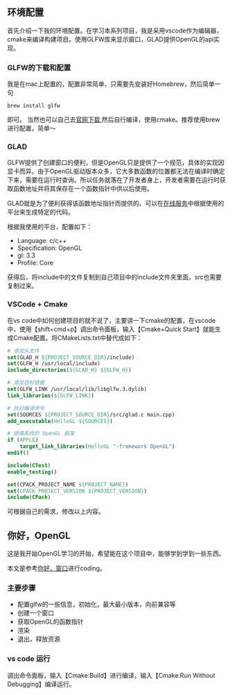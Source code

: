 ## 环境配置
首先介绍一下我的环境配置。在学习本系列项目，我是采用vscode作为编辑器，cmake来编译构建项目。使用GLFW库来显示窗口，GLAD提供OpenGL的api实现。

### GLFW的下载和配置
我是在mac上配置的，配置非常简单，只需要先安装好Homebrew，然后简单一句

```
brew install glfw
```
即可。
当然也可以自己去[官网下载](https://www.glfw.org/download.html),然后自行编译，使用cmake。推荐使用brew进行配置，简单～

### GLAD
GLFW提供了创建窗口的便利，但是OpenGL只是提供了一个规范，具体的实现因显卡而异。由于OpenGL驱动版本众多，它大多数函数的位置都无法在编译时确定下来，需要在运行时查询。所以任务就落在了开发者身上，开发者需要在运行时获取函数地址并将其保存在一个函数指针中供以后使用。

GLAD就是为了便利获得该函数地址指针而提供的。可以在[在线服务](https://glad.dav1d.de/)中根据使用的平台来生成特定的代码。

根据我使用的平台，配置如下：

- Language: c/c++
- Specification: OpenGL
- gl: 3.3
- Profile: Core

获得后，将include中的文件复制到自己项目中的include文件夹里面，src也需要复制过来。

### VSCode + Cmake
在vs code中如何创建项目的就不说了，主要讲一下cmake的配置，在vscode中，使用【shift+cmd+p】调出命令面板，输入【Cmake+Quick Start】就能生成Cmake配置。将CMakeLists.txt中替代成如下：
```cmake
# 添加头文件
set(GLAD_H ${PROJECT_SOURCE_DIR}/include)
set(GLFW_H /usr/local/include)
include_directories(${GLAD_H} ${GLFW_H})

# 添加目标链接
set(GLFW_LINK /usr/local/lib/libglfw.3.dylib)
link_libraries(${GLFW_LINK})

# 执行编译命令
set(SOURCES ${PROJECT_SOURCE_DIR}/src/glad.c main.cpp)
add_executable(HelloGL ${SOURCES})

# 链接系统的 OpenGL 框架
if (APPLE)
    target_link_libraries(HelloGL "-framework OpenGL")
endif()

include(CTest)
enable_testing()

set(CPACK_PROJECT_NAME ${PROJECT_NAME})
set(CPACK_PROJECT_VERSION ${PROJECT_VERSION})
include(CPack)

```
可根据自己的需求，修改以上内容。


## 你好，OpenGL
这是我开始OpenGL学习的开始，希望能在这个项目中，能够学到学到一些东西。

本文是参考[你好，窗口](https://learnopengl-cn.github.io/01%20Getting%20started/03%20Hello%20Window/)进行coding。

### 主要步骤
- 配置glfw的一些信息，初始化，最大最小版本，向前兼容等
- 创建一个窗口
- 获取OpenGL的函数指针
- 渲染
- 退出，释放资源

### vs code 运行
调出命令面板，输入【Cmake:Build】进行编译，输入【Cmake:Run Without Debugging】编译运行。
